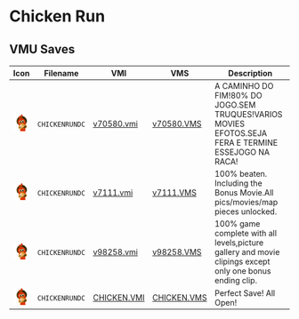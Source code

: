 # Chicken Run

## VMU Saves

| Icon | Filename | VMI | VMS | Description |
|------|----------|-----|-----|-------------|
| ![Chicken Run](../icons/CHICKENRUNDC.GIF) | `CHICKENRUNDC` | [v70580.vmi](v70580.vmi) | [v70580.VMS](v70580.VMS) | A CAMINHO DO FIM!80% DO JOGO.SEM TRUQUES!VARIOS MOVIES EFOTOS.SEJA FERA E TERMINE ESSEJOGO NA RACA!  |
| ![Chicken Run](../icons/CHICKENRUNDC.GIF) | `CHICKENRUNDC` | [v7111.vmi](v7111.vmi) | [v7111.VMS](v7111.VMS) | 100% beaten. Including the Bonus Movie.All pics/movies/map pieces unlocked.  |
| ![Chicken Run](../icons/CHICKENRUNDC.GIF) | `CHICKENRUNDC` | [v98258.vmi](v98258.vmi) | [v98258.VMS](v98258.VMS) | 100% game complete with all levels,picture gallery and movie clipings except only one bonus ending clip.  |
| ![Chicken Run](../icons/CHICKENRUNDC.GIF) | `CHICKENRUNDC` | [CHICKEN.VMI](CHICKEN.VMI) | [CHICKEN.VMS](CHICKEN.VMS) | Perfect Save! All Open! |
